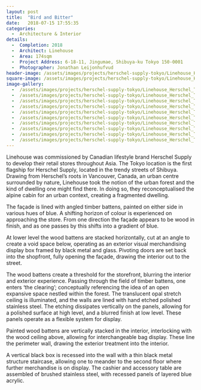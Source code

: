 ```yaml
---
layout: post
title:  "Bird and Bitter"
date:   2018-07-15 17:55:35
categories:
  -  Architecture & Interior
details:
  -  Completion: 2018
  -  Architect: Linehouse
  -  Area: 174sqm
  -  Project Address: 6-18-11, Jingumae, Shibuya-ku Tokyo 150-0001
  -  Photographer: Jonathan Leijonhufvud
header-image: /assets/images/projects/herschel-supply-tokyo/Linehouse_Herschel_Tokyo_Store_0001_LO-RES.jpg
square-image: /assets/images/projects/herschel-supply-tokyo/Linehouse_Herschel_Tokyo_Store_0001_LO-RES_square.jpg
image-gallery:
  -  /assets/images/projects/herschel-supply-tokyo/Linehouse_Herschel_Tokyo_Store_0001_LO-RES.jpg
  -  /assets/images/projects/herschel-supply-tokyo/Linehouse_Herschel_Tokyo_Store_0002_LO-RES.jpg
  -  /assets/images/projects/herschel-supply-tokyo/Linehouse_Herschel_Tokyo_Store_0003_LO-RES.jpg
  -  /assets/images/projects/herschel-supply-tokyo/Linehouse_Herschel_Tokyo_Store_0004_LO-RES.jpg
  -  /assets/images/projects/herschel-supply-tokyo/Linehouse_Herschel_Tokyo_Store_0005_LO-RES.jpg
  -  /assets/images/projects/herschel-supply-tokyo/Linehouse_Herschel_Tokyo_Store_0006_LO-RES.jpg
  -  /assets/images/projects/herschel-supply-tokyo/Linehouse_Herschel_Tokyo_Store_0007_LO-RES.jpg
  -  /assets/images/projects/herschel-supply-tokyo/Linehouse_Herschel_Tokyo_Store_0008_LO-RES.jpg
  -  /assets/images/projects/herschel-supply-tokyo/Linehouse_Herschel_Tokyo_Store_0009_LO-RES.jpg	
  -  /assets/images/projects/herschel-supply-tokyo/Linehouse_Herschel_Tokyo_Store_0010_LO-RES.jpg
---
```

Linehouse was commissioned by Canadian lifestyle brand Herschel Supply to develop their retail stores throughout Asia. The Tokyo location is the first flagship for Herschel Supply, located in the trendy streets of Shibuya.    
Drawing from Herschel’s roots in Vancouver, Canada, an urban centre surrounded by nature, Linehouse took the notion of the urban forest and the kind of dwelling one might find there. In doing so, they reconceptualised the alpine cabin for an urban context, creating a fragmented dwelling.

The façade is lined with angled timber battens, painted on either side in various hues of blue. A shifting horizon of colour is experienced on approaching the store. From one direction the façade appears to be wood in finish, and as one passes by this shifts into a gradient of blue.

At lower level the wood battens are stacked horizontally, cut at an angle to create a void space below, operating as an exterior visual merchandising display box framed by black metal and glass. Pivoting doors are set back into the shopfront, fully opening the façade, drawing the interior out to the street.

The wood battens create a threshold for the storefront, blurring the interior and exterior experience. Passing through the field of timber battens, one enters ‘the clearing’; conceptually referencing the idea of an open expansive space nestled within the forest. The translucent opal stretch ceiling is illuminated, and the walls are lined with hand etched polished stainless steel. The etching dissipates vertically on the panels, allowing for a polished surface at high level, and a blurred finish at low level. These panels operate as a flexible system for display.

Painted wood battens are vertically stacked in the interior, interlocking with the wood ceiling above, allowing for interchangeable bag display. These line the perimeter wall, drawing the exterior treatment into the interior.

A vertical black box is recessed into the wall with a thin black metal structure staircase, allowing one to meander to the second floor where further merchandise is on display. The cashier and accessory table are assembled of brushed stainless steel, with recessed panels of layered blue acrylic. 
